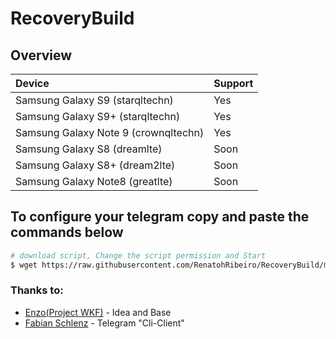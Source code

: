 # RecoveryBuild

## Overview
|        Device           |          Support                  |
| :---------------------- | :-------------------------------- |
Samsung Galaxy S9 (starqltechn)      | Yes
Samsung Galaxy S9+ (starqltechn)     | Yes
Samsung Galaxy Note 9 (crownqltechn) | Yes
Samsung Galaxy S8  (dreamlte)        | Soon
Samsung Galaxy S8+ (dream2lte)       | Soon
Samsung Galaxy Note8 (greatlte)      | Soon

## To configure your telegram copy and paste the commands below
```bash
# download script, Change the script permission and Start
$ wget https://raw.githubusercontent.com/RenatohRibeiro/RecoveryBuild/master/telegram_script.sh && chmod +x ./telegram_script.sh && ./telegram_script.sh
```
### Thanks to:

* [Enzo(Project WKF)](https://github.com/Project-WKF) - Idea and Base
* [Fabian Schlenz](https://github.com/fabianonline/telegram.sh) - Telegram "Cli-Client"
